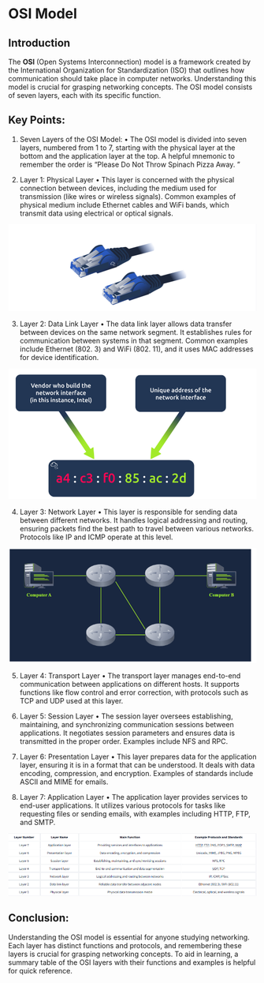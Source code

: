# OSI Model 

## Introduction 
The __OSI__ (Open Systems Interconnection) model is a framework created by the International Organization for Standardization (ISO) that outlines how communication should take place in computer networks. Understanding this model is crucial for grasping networking concepts. The OSI model consists of seven layers, each with its specific function. 

## Key Points: 

1. Seven Layers of the OSI Model: 
• The OSI model is divided into seven layers, numbered from 1 to 7, starting with the physical layer at the bottom and the application layer at the top. A helpful mnemonic to remember the order is “Please Do Not Throw Spinach Pizza Away. ” 

2. Layer 1: Physical Layer 
• This layer is concerned with the physical connection between devices, including the medium used for transmission (like wires or wireless signals). Common examples of physical medium include Ethernet cables and WiFi bands, which transmit data using electrical or optical signals. 

![alt text](image-1.png)

3. Layer 2: Data Link Layer 
• The data link layer allows data transfer between devices on the same network segment. It establishes rules for communication between systems in that segment. Common examples include Ethernet (802. 3) and WiFi (802. 11), and it uses MAC addresses for device identification. 

![alt text](image-2.png)

4. Layer 3: Network Layer 
• This layer is responsible for sending data between different networks. It handles logical addressing and routing, ensuring packets find the best path to travel between various networks. Protocols like IP and ICMP operate at this level. 

![alt text](image-3.png)

5. Layer 4: Transport Layer 
• The transport layer manages end-to-end communication between applications on different hosts. It supports functions like flow control and error correction, with protocols such as TCP and UDP used at this layer. 

6. Layer 5: Session Layer 
• The session layer oversees establishing, maintaining, and synchronizing communication sessions between applications. It negotiates session parameters and ensures data is transmitted in the proper order. Examples include NFS and RPC. 

7. Layer 6: Presentation Layer 
• This layer prepares data for the application layer, ensuring it is in a format that can be understood. It deals with data encoding, compression, and encryption. Examples of standards include ASCII and MIME for emails. 

8. Layer 7: Application Layer 
• The application layer provides services to end-user applications. It utilizes various protocols for tasks like requesting files or sending emails, with examples including HTTP, FTP, and SMTP. 

![alt text](image.png)

## Conclusion: 
Understanding the OSI model is essential for anyone studying networking. Each layer has distinct functions and protocols, and remembering these layers is crucial for grasping networking concepts. To aid in learning, a summary table of the OSI layers with their functions and examples is helpful for quick reference.